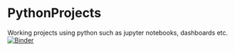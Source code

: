 # PythonProjects
Working projects using python such as jupyter notebooks, dashboards etc.
[![Binder](https://mybinder.org/badge_logo.svg)](https://mybinder.org/v2/gh/palashbadjatya01/PythonProjects/HEAD)
